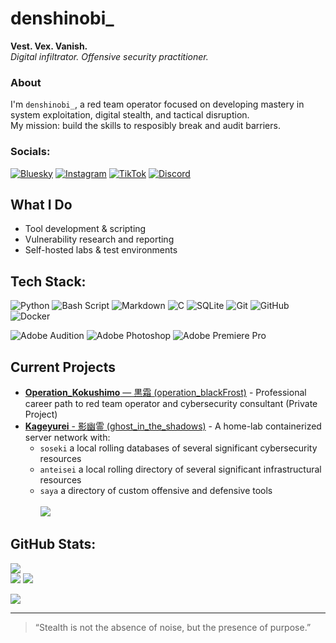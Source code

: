 # denshinobi_
**Vest. Vex. Vanish.** <br/>
*Digital infiltrator. Offensive security practitioner.*

### About
I'm `denshinobi_`, a red team operator focused on developing mastery in system exploitation, digital stealth, and tactical disruption.  
My mission: build the skills to resposibly break and audit barriers.

### Socials:
[![Bluesky](https://img.shields.io/badge/bluesky-00BD8E?style=for-the-badge&logo=bluesky&logoColor=%23FFFFFF)](https://bsky.app/profile/denshinobi.bsky.social) 
[![Instagram](https://img.shields.io/badge/Instagram-%2300BD8E.svg?style=for-the-badge&logo=Instagram&logoColor=white)](https://instagram.com/denshinobi_) 
[![TikTok](https://img.shields.io/badge/TikTok-%2300BD8E.svg?style=for-the-badge&logo=TikTok&logoColor=white)](https://tiktok.com/@denshinobi_) 
[![Discord](https://img.shields.io/badge/Discord-%2300BD8E.svg?style=for-the-badge&logo=discord&logoColor=white)](https://discord.gg/https://discord.gg/jt6akTDh) 

## What I Do
- Tool development & scripting
- Vulnerability research and reporting
- Self-hosted labs & test environments

## Tech Stack:
![Python](https://img.shields.io/badge/python-3670A0?style=for-the-badge&logo=python&logoColor=ffdd54) 
![Bash Script](https://img.shields.io/badge/bash_script-%23121011.svg?style=for-the-badge&logo=gnu-bash&logoColor=white)
![Markdown](https://img.shields.io/badge/markdown-%23000000.svg?style=for-the-badge&logo=markdown&logoColor=white) 
![C](https://img.shields.io/badge/c-%2300599C.svg?style=for-the-badge&logo=c&logoColor=white) 
![SQLite](https://img.shields.io/badge/sqlite-%2307405e.svg?style=for-the-badge&logo=sqlite&logoColor=white) 
![Git](https://img.shields.io/badge/git-%23ffffff.svg?style=for-the-badge&logo=git&logoColor=ff4433)
![GitHub](https://img.shields.io/badge/github-%23121011.svg?style=for-the-badge&logo=github&logoColor=white) 
![Docker](https://img.shields.io/badge/docker-%230db7ed.svg?style=for-the-badge&logo=docker&logoColor=white)

![Adobe Audition](https://img.shields.io/badge/Adobe%20Audition-9999FF.svg?style=for-the-badge&logo=Adobe%20Audition&logoColor=white) 
![Adobe Photoshop](https://img.shields.io/badge/adobe%20photoshop-%2331A8FF.svg?style=for-the-badge&logo=adobe%20photoshop&logoColor=white) 
![Adobe Premiere Pro](https://img.shields.io/badge/Adobe%20Premiere%20Pro-9999FF.svg?style=for-the-badge&logo=Adobe%20Premiere%20Pro&logoColor=white)

## Current Projects
- [**Operation_Kokushimo** — 黒霜 (operation_blackFrost)](https://github.com/denshinobi/kokushimo) - Professional career path to red team operator and cybersecurity consultant (Private Project)
- [**Kageyurei** - 影幽霊 (ghost_in_the_shadows)](https://github.com/denshinobi/kageyurei/) - A home-lab containerized server network with:
    - `soseki` a local rolling databases of several significant cybersecurity resources
    - `anteisei` a local rolling directory of several significant infrastructural resources
    - `saya` a directory of custom offensive and defensive tools
<br/><br/>
![](https://github-contributor-stats.vercel.app/api?username=denshinobi&limit=5&theme=dark&combine_all_yearly_contributions=true)

## GitHub Stats:
![](https://github-readme-stats.vercel.app/api/top-langs/?username=denshinobi&theme=tokyonight&hide_border=true&include_all_commits=false&count_private=false&layout=compact)<br/>
![](https://github-readme-stats.vercel.app/api?username=denshinobi&theme=tokyonight&hide_border=true&include_all_commits=false&count_private=false)
![](https://nirzak-streak-stats.vercel.app/?user=denshinobi&theme=tokyonight&hide_border=true)<br/>

![](https://github-profile-trophy.vercel.app/?username=denshinobi&theme=tokyonight&no-frame=true&no-bg=true&margin-w=4)

---
> “Stealth is not the absence of noise, but the presence of purpose.” 

